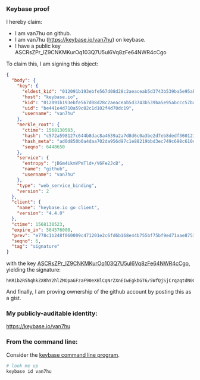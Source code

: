 ### Keybase proof

I hereby claim:

  * I am van7hu on github.
  * I am van7hu (https://keybase.io/van7hu) on keybase.
  * I have a public key ASCRsZPr_lZ9CNKMKurOq103Q7U5ul6Vq8zFe64NWR4cCgo

To claim this, I am signing this object:

```json
{
  "body": {
    "key": {
      "eldest_kid": "012091b193ebfe567d08d28c2aeaceab5d3743b539ba5e95abccc57bae0d591e1c0a0a",
      "host": "keybase.io",
      "kid": "012091b193ebfe567d08d28c2aeaceab5d3743b539ba5e95abccc57bae0d591e1c0a0a",
      "uid": "be441e4d710a59c02c1d102f4d70dc19",
      "username": "van7hu"
    },
    "merkle_root": {
      "ctime": 1568130503,
      "hash": "c572a598127c644b8dac8a4639a2a7d8d6c0a3be2d7eb8dedf360121c7fcd5d7ef4076af99590c328cd1be3e3b8a070e36a45eed0ebc4890200450f36f3d9dc7",
      "hash_meta": "ad0d850b0a4daa702da956d97c1e88219bbd3ec749c698c610de716bfc06d08a",
      "seqno": 6448650
    },
    "service": {
      "entropy": "jBGm4ikmVPmTld+/V6Fe2JcB",
      "name": "github",
      "username": "van7hu"
    },
    "type": "web_service_binding",
    "version": 2
  },
  "client": {
    "name": "keybase.io go client",
    "version": "4.4.0"
  },
  "ctime": 1568130523,
  "expire_in": 504576000,
  "prev": "e778c1b248f060009c471201e2c6fd6b168e44b755bf75bf9ed71aae8751fb83",
  "seqno": 6,
  "tag": "signature"
}
```

with the key [ASCRsZPr_lZ9CNKMKurOq103Q7U5ul6Vq8zFe64NWR4cCgo](https://keybase.io/van7hu), yielding the signature:

```
hKRib2R5hqhkZXRhY2hlZMOpaGFzaF90eXBlCqNrZXnEIwEgkbGT6/5WfQjSjCrqzqtdN0O1ObpelavMxXuuDVkeHAoKp3BheWxvYWTESpcCBsQg53jBskjwYACcRxIB4sb9axaORLdVv3W/ntcarodR+4PEIEZR0CNQ/40+9bbMl9Cw10eLxb/E9Nqxj1kTgpHlY7yrAgHCo3NpZ8RAiwQ9BHDpctdKMfvaCh6lHRNGMiMDGRwYEKK7SNmi2uhGI8bMHX2lnw50/Bu0VO6VWB6s3qNUzW0vl6s0sVmCC6hzaWdfdHlwZSCkaGFzaIKkdHlwZQildmFsdWXEIBBH1BOqRwA8m6i3q1WRjPqESMwsbq6BzJKgDnAvg0XFo3RhZ80CAqd2ZXJzaW9uAQ==

```

And finally, I am proving ownership of the github account by posting this as a gist.

### My publicly-auditable identity:

https://keybase.io/van7hu

### From the command line:

Consider the [keybase command line program](https://keybase.io/download).

```bash
# look me up
keybase id van7hu
```
